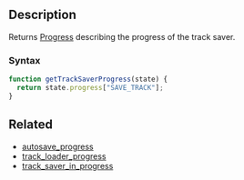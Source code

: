 ## Description

Returns [Progress](https://github.com/Malizma333/line-rider-web-docs/blob/main/External/templates.js#L175-L181) describing the progress of the track saver.

### Syntax

```js
function getTrackSaverProgress(state) {
  return state.progress["SAVE_TRACK"];
}
```

## Related

- [autosave_progress](./autosave_progress.md)
- [track_loader_progress](./track_loader_progress.md)
- [track_saver_in_progress](./track_saver_in_progress.md)
